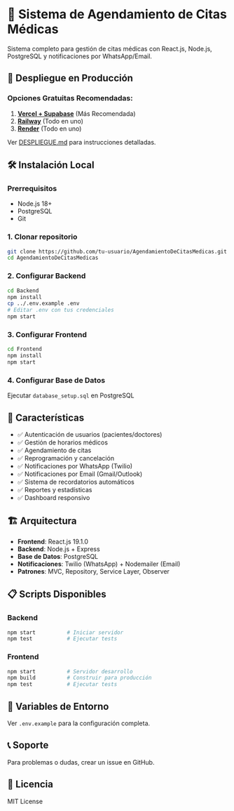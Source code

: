 # 🏥 Sistema de Agendamiento de Citas Médicas

Sistema completo para gestión de citas médicas con React.js, Node.js, PostgreSQL y notificaciones por WhatsApp/Email.

## 🚀 Despliegue en Producción

### Opciones Gratuitas Recomendadas:

1. **[Vercel + Supabase](./DESPLIEGUE.md)** (Más Recomendada)
2. **[Railway](https://railway.app)** (Todo en uno)
3. **[Render](https://render.com)** (Todo en uno)

Ver [DESPLIEGUE.md](./DESPLIEGUE.md) para instrucciones detalladas.

## 🛠️ Instalación Local

### Prerrequisitos
- Node.js 18+
- PostgreSQL
- Git

### 1. Clonar repositorio
```bash
git clone https://github.com/tu-usuario/AgendamientoDeCitasMedicas.git
cd AgendamientoDeCitasMedicas
```

### 2. Configurar Backend
```bash
cd Backend
npm install
cp ../.env.example .env
# Editar .env con tus credenciales
npm start
```

### 3. Configurar Frontend
```bash
cd Frontend
npm install
npm start
```

### 4. Configurar Base de Datos
Ejecutar `database_setup.sql` en PostgreSQL

## 📱 Características

- ✅ Autenticación de usuarios (pacientes/doctores)
- ✅ Gestión de horarios médicos
- ✅ Agendamiento de citas
- ✅ Reprogramación y cancelación
- ✅ Notificaciones por WhatsApp (Twilio)
- ✅ Notificaciones por Email (Gmail/Outlook)
- ✅ Sistema de recordatorios automáticos
- ✅ Reportes y estadísticas
- ✅ Dashboard responsivo

## 🏗️ Arquitectura

- **Frontend**: React.js 19.1.0
- **Backend**: Node.js + Express
- **Base de Datos**: PostgreSQL
- **Notificaciones**: Twilio (WhatsApp) + Nodemailer (Email)
- **Patrones**: MVC, Repository, Service Layer, Observer

## 📋 Scripts Disponibles

### Backend
```bash
npm start          # Iniciar servidor
npm test           # Ejecutar tests
```

### Frontend
```bash
npm start          # Servidor desarrollo
npm build          # Construir para producción
npm test           # Ejecutar tests
```

## 🔧 Variables de Entorno

Ver `.env.example` para la configuración completa.

## 📞 Soporte

Para problemas o dudas, crear un issue en GitHub.

## 📄 Licencia

MIT License